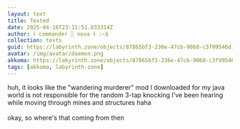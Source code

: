 ```yaml
---
layout: text
title: Texted
date: 2025-04-16T23:11:51.833314Z
author: ⸸ commander ░ nova ⸸ :~$
collection: texts
guid: https://labyrinth.zone/objects/87865bf3-236e-47cb-9068-c3f99546d136
avatar: /img/avatar/daemon.png
akkoma: https://labyrinth.zone/objects/87865bf3-236e-47cb-9068-c3f99546d136
tags: [akkoma, labyrinth-zone]
---
```


<p>huh, it looks like the "wandering murderer" mod I downloaded for my java world is not responsible for the random 3-tap knocking I've been hearing while moving through mines and structures haha<br><br>okay, so where's that coming from then</p>